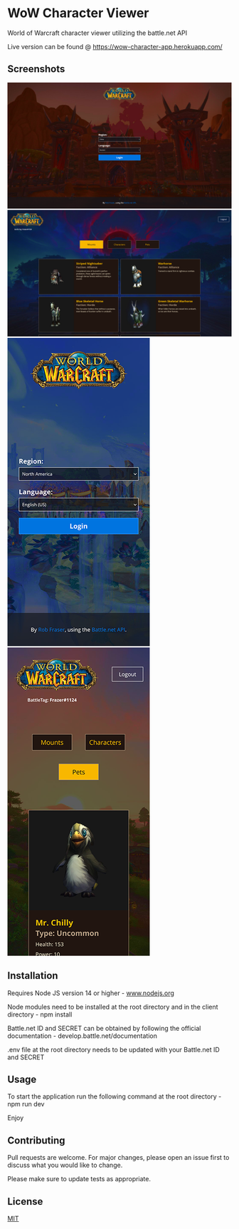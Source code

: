 # WoW Character Viewer

World of Warcraft character viewer utilizing the battle.net API

Live version can be found @ <a href="https://wow-character-app.herokuapp.com/" target="_blank">https://wow-character-app.herokuapp.com/</a>

## Screenshots

<img src="/client/public/screenshot-01.png?raw=true" alt="WoW Character Viewer screenshot" />

<img src="/client/public/screenshot-02.png?raw=true" alt="WoW Character Viewer screenshot" />

<img src="/client/public/screenshot-03.png?raw=true" alt="WoW Character Viewer screenshot" width="320" />

<img src="/client/public/screenshot-04.png?raw=true" alt="WoW Character Viewer screenshot" width="320" />

## Installation

Requires Node JS version 14 or higher - www.nodejs.org

Node modules need to be installed at the root directory and in the client directory - npm install

Battle.net ID and SECRET can be obtained by following the official documentation - develop.battle.net/documentation

.env file at the root directory needs to be updated with your Battle.net ID and SECRET

## Usage

To start the application run the following command at the root directory - npm run dev

Enjoy

## Contributing

Pull requests are welcome. For major changes, please open an issue first to discuss what you would like to change.

Please make sure to update tests as appropriate.

## License

[MIT](https://choosealicense.com/licenses/mit/)

